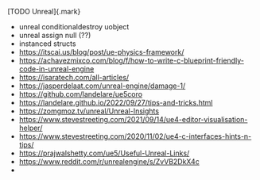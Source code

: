 

[TODO Unreal]{.mark}

- unreal conditionaldestroy uobject
- unreal assign null (??)
- instanced structs
- https://itscai.us/blog/post/ue-physics-framework/
- https://achavezmixco.com/blog/f/how-to-write-c-blueprint-friendly-code-in-unreal-engine
- https://isaratech.com/all-articles/
- https://jasperdelaat.com/unreal-engine/damage-1/
- https://github.com/landelare/ue5coro
- https://landelare.github.io/2022/09/27/tips-and-tricks.html
- https://zomgmoz.tv/unreal/Unreal-Insights
- https://www.stevestreeting.com/2021/09/14/ue4-editor-visualisation-helper/
- https://www.stevestreeting.com/2020/11/02/ue4-c-interfaces-hints-n-tips/
- https://prajwalshetty.com/ue5/Useful-Unreal-Links/
- https://www.reddit.com/r/unrealengine/s/ZvVB2DkX4c
- 
